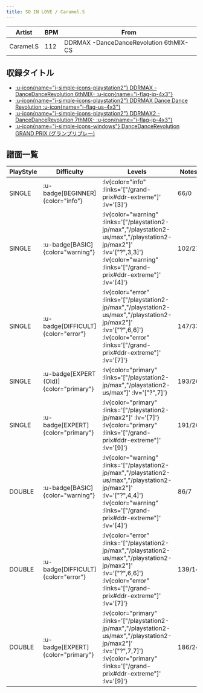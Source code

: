 ```yaml
---
title: SO IN LOVE / Caramel.S
---
```


|Artist|BPM|From|
|------|---|----|
|Caramel.S|112|DDRMAX -DanceDanceRevolution 6thMIX- CS|

## 収録タイトル

- [ :u-icon{name="i-simple-icons-playstation2"} DDRMAX -DanceDanceRevolution 6thMIX- :u-icon{name="i-flag-jp-4x3"} ](/playstation2-jp/max)
- [ :u-icon{name="i-simple-icons-playstation2"} DDRMAX Dance Dance Revolution :u-icon{name="i-flag-us-4x3"} ](/playstation2-us/max)
- [ :u-icon{name="i-simple-icons-playstation2"} DDRMAX2 -DanceDanceRevolution 7thMIX- :u-icon{name="i-flag-jp-4x3"} ](/playstation2-jp/max2)
- [ :u-icon{name="i-simple-icons-windows"} DanceDanceRevolution GRAND PRIX (グランプリプレー)](/grand-prix#ddr-extreme)

## 譜面一覧

|PlayStyle|Difficulty|Levels|Notes|Movie|
|---------|----------|------|-----|-----|
|SINGLE| :u-badge[BEGINNER]{color="info"} | :lv{color="info" :links='["/grand-prix#ddr-extreme"]' :lv='[3]'} |66/0||
|SINGLE| :u-badge[BASIC]{color="warning"} | :lv{color="warning" :links='["/playstation2-jp/max","/playstation2-us/max","/playstation2-jp/max2"]' :lv='["?",3,3]'}  :lv{color="warning" :links='["/grand-prix#ddr-extreme"]' :lv='[4]'} |102/27||
|SINGLE| :u-badge[DIFFICULT]{color="error"} | :lv{color="error" :links='["/playstation2-jp/max","/playstation2-us/max","/playstation2-jp/max2"]' :lv='["?",6,6]'}  :lv{color="error" :links='["/grand-prix#ddr-extreme"]' :lv='[7]'} |147/33||
|SINGLE| :u-badge[EXPERT (Old)]{color="primary"} | :lv{color="primary" :links='["/playstation2-jp/max","/playstation2-us/max"]' :lv='["?",7]'} |193/26||
|SINGLE| :u-badge[EXPERT]{color="primary"} | :lv{color="primary" :links='["/playstation2-jp/max2"]' :lv='[7]'}  :lv{color="primary" :links='["/grand-prix#ddr-extreme"]' :lv='[9]'} |191/26||
|DOUBLE| :u-badge[BASIC]{color="warning"} | :lv{color="warning" :links='["/playstation2-jp/max","/playstation2-us/max","/playstation2-jp/max2"]' :lv='["?",4,4]'}  :lv{color="warning" :links='["/grand-prix#ddr-extreme"]' :lv='[4]'} |86/7||
|DOUBLE| :u-badge[DIFFICULT]{color="error"} | :lv{color="error" :links='["/playstation2-jp/max","/playstation2-us/max","/playstation2-jp/max2"]' :lv='["?",6,6]'}  :lv{color="error" :links='["/grand-prix#ddr-extreme"]' :lv='[7]'} |139/14||
|DOUBLE| :u-badge[EXPERT]{color="primary"} | :lv{color="primary" :links='["/playstation2-jp/max","/playstation2-us/max","/playstation2-jp/max2"]' :lv='["?",7,7]'}  :lv{color="primary" :links='["/grand-prix#ddr-extreme"]' :lv='[9]'} |186/24||
